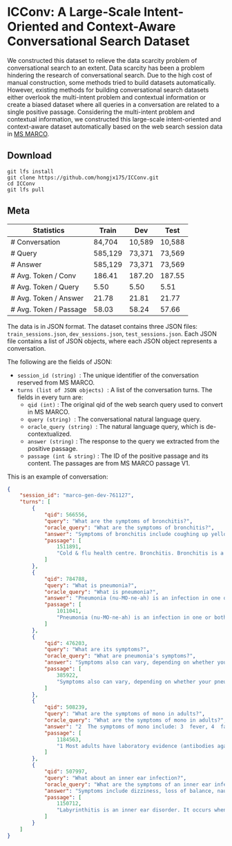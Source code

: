 # ICConv: A Large-Scale Intent-Oriented and Context-Aware Conversational Search Dataset
We constructed this dataset to relieve the data scarcity problem of conversational search to an extent. Data scarcity has been a problem hindering the research of conversational search. Due to the high cost of manual construction, some methods tried to build datasets automatically. However, existing methods for building conversational search datasets either overlook the multi-intent problem and contextual information or create a biased dataset where all queries in a conversation are related to a single positive passage. Considering the multi-intent problem and contextual information, we constructed this large-scale intent-oriented and context-aware dataset automatically based on the web search session data in [MS MARCO](https://microsoft.github.io/msmarco/).



## Download

```shell
git lfs install
git clone https://github.com/hongjx175/ICConv.git
cd ICConv
git lfs pull
```

## Meta

| **Statistics**          | **Train** | **Dev** | **Test** |
| ----------------------- | --------- | ------- | -------- |
| \# Conversation         | 84,704    | 10,589  | 10,588   |
| \# Query                | 585,129   | 73,371  | 73,569   |
| \# Answer               | 585,129   | 73,371  | 73,569   |
| \# Avg. Token / Conv    | 186.41    | 187.20  | 187.55   |
| \# Avg. Token / Query   | 5.50      | 5.50    | 5.51     |
| \# Avg. Token / Answer  | 21.78     | 21.81   | 21.77    |
| \# Avg. Token / Passage | 58.03     | 58.24   | 57.66    |



The data is in JSON format. The dataset contains three JSON files: `train_sessions.json`, `dev_sessions.json`, `test_sessions.json`. Each JSON file contains a list of JSON objects, where each JSON object represents a conversation. 

The following are the fields of JSON:

* `session_id (string) `: The unique identifier of the conversation reserved from MS MARCO.
* `turns (list of JSON objects) `: A list of the conversation turns. The fields in every turn are:
    * `qid (int)` : The original qid of the web search query used to convert in MS MARCO.
    * `query (string) `: The conversational natural language query.
    * `oracle_query (string) `: The natural language query, which is de-contextualized.
    * `answer (string)` : The response to the query we extracted from the positive passage.
    * `passage (int & string)` : The ID of the positive passage and its content. The passages are from MS MARCO passage V1.

This is an example of conversation:

```json
{
    "session_id": "marco-gen-dev-761127",
    "turns": [
        {
            "qid": 566556,
            "query": "What are the symptoms of bronchitis?",
            "oracle_query": "What are the symptoms of bronchitis?",
            "answer": "Symptoms of bronchitis include coughing up yellow-grey mucus, sore throat, wheezing and having a blocked nose.",
            "passage": [
                1511891,
                "Cold & flu health centre. Bronchitis. Bronchitis is a common infection causing inflammation and irritation to the main airways of the lungs. Symptoms of bronchitis include coughing up yellow-grey mucus, sore throat, wheezing and having a blocked nose. Acute bronchitis may be responsible for the hacking cough and phlegm production that sometimes accompany an upper respiratory infection. In most cases, the infection is viral in origin, but sometimes it's caused by bacteria."
            ]
        },
        {
            "qid": 784788,
            "query": "What is pneumonia?",
            "oracle_query": "What is pneumonia?",
            "answer": "Pneumonia (nu-MO-ne-ah) is an infection in one or both of the lungs.",
            "passage": [
                1011041,
                "Pneumonia (nu-MO-ne-ah) is an infection in one or both of the lungs. Many germs\u00e2\u0080\u0094such as bacteria, viruses, and fungi\u00e2\u0080\u0094can cause pneumonia.The infection inflames your lungs' air sacs, which are called alveoli (al-VEE-uhl-eye).neumonia (nu-MO-ne-ah) is an infection in one or both of the lungs. Many germs\u00e2\u0080\u0094such as bacteria, viruses, and fungi\u00e2\u0080\u0094can cause pneumonia."
            ]
        },
        {
            "qid": 476203,
            "query": "What are its symptoms?",
            "oracle_query": "What are pneumonia's symptoms?",
            "answer": "Symptoms also can vary, depending on whether your pneumonia is bacterial or viral.",
            "passage": [
                385922,
                "Symptoms also can vary, depending on whether your pneumonia is bacterial or viral. 1  In bacterial pneumonia, your temperature may rise as high as 105 degrees F. 2  The initial symptoms of viral pneumonia are the same as influenza symptoms: fever, a dry cough, headache, muscle pain, and weakness."
            ]
        },
        {
            "qid": 508239,
            "query": "What are the symptoms of mono in adults?",
            "oracle_query": "What are the symptoms of mono in adults?",
            "answer": "2  The symptoms of mono include: 3  fever, 4  fatigue, 5  sore throat, and.",
            "passage": [
                1184563,
                "1 Most adults have laboratory evidence (antibodies against the EBV) indicative of a previous infection with EBV and are immune to further infection. 2  The symptoms of mono include: 3  fever, 4  fatigue, 5  sore throat, and. 6  swollen lymph nodes. 7  The diagnosis of mono is confirmed by blood tests."
            ]
        },
        {
            "qid": 507997,
            "query": "What about an inner ear infection?",
            "oracle_query": "What are the symptoms of an inner ear infection?",
            "answer": "Symptoms include dizziness, loss of balance, nausea, vomiting, tinnitus, and vertigo.",
            "passage": [
                1150712,
                "Labyrinthitis is an inner ear disorder. It occurs when a vestibular nerve, important to spatial navigation and balance control, becomes inflamed. Symptoms include dizziness, loss of balance, nausea, vomiting, tinnitus, and vertigo. With proper treatment, most people find relief from symptoms within 1 to 3 weeks."
            ]
        }
    ]
}
```

